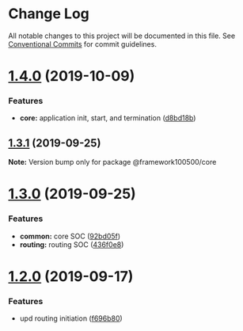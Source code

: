 # Change Log

All notable changes to this project will be documented in this file.
See [Conventional Commits](https://conventionalcommits.org) for commit guidelines.

# [1.4.0](https://github.com/framework100500/framework100500/compare/@framework100500/core@1.3.3...@framework100500/core@1.4.0) (2019-10-09)


### Features

* **core:** application init, start, and termination ([d8bd18b](https://github.com/framework100500/framework100500/commit/d8bd18b))





## [1.3.1](https://github.com/framework100500/framework100500/compare/@framework100500/core@1.3.0...@framework100500/core@1.3.1) (2019-09-25)

**Note:** Version bump only for package @framework100500/core





# [1.3.0](https://github.com/framework100500/framework100500/compare/@framework100500/core@1.2.0...@framework100500/core@1.3.0) (2019-09-25)


### Features

* **common:** core SOC ([92bd05f](https://github.com/framework100500/framework100500/commit/92bd05f))
* **routing:** routing SOC ([436f0e8](https://github.com/framework100500/framework100500/commit/436f0e8))





# [1.2.0](https://github.com/framework100500/framework100500/compare/@framework100500/core@1.1.1...@framework100500/core@1.2.0) (2019-09-17)


### Features

* upd routing initiation ([f696b80](https://github.com/framework100500/framework100500/commit/f696b80))
